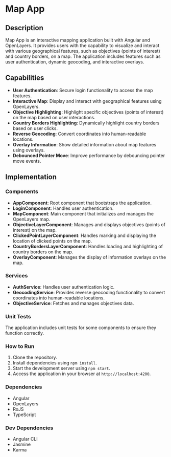 # Map App

## Description

Map App is an interactive mapping application built with Angular and OpenLayers. It provides users with the capability to visualize and interact with various geographical features, such as objectives (points of interest) and country borders, on a map. The application includes features such as user authentication, dynamic geocoding, and interactive overlays.

## Capabilities

- **User Authentication**: Secure login functionality to access the map features.
- **Interactive Map**: Display and interact with geographical features using OpenLayers.
- **Objective Highlighting**: Highlight specific objectives (points of interest) on the map based on user interactions.
- **Country Borders Highlighting**: Dynamically highlight country borders based on user clicks.
- **Reverse Geocoding**: Convert coordinates into human-readable locations.
- **Overlay Information**: Show detailed information about map features using overlays.
- **Debounced Pointer Move**: Improve performance by debouncing pointer move events.

## Implementation

### Components

- **AppComponent**: Root component that bootstraps the application.
- **LoginComponent**: Handles user authentication.
- **MapComponent**: Main component that initializes and manages the OpenLayers map.
- **ObjectiveLayerComponent**: Manages and displays objectives (points of interest) on the map.
- **ClickedPointLayerComponent**: Handles marking and displaying the location of clicked points on the map.
- **CountryBordersLayerComponent**: Handles loading and highlighting of country borders on the map.
- **OverlayComponent**: Manages the display of information overlays on the map.

### Services

- **AuthService**: Handles user authentication logic.
- **GeocodingService**: Provides reverse geocoding functionality to convert coordinates into human-readable locations.
- **ObjectiveService**: Fetches and manages objectives data.

### Unit Tests

The application includes unit tests for some components to ensure they function correctly.

### How to Run

1. Clone the repository.
2. Install dependencies using `npm install`.
3. Start the development server using `npm start`.
4. Access the application in your browser at `http://localhost:4200`.

### Dependencies

- Angular
- OpenLayers
- RxJS
- TypeScript

### Dev Dependencies

- Angular CLI
- Jasmine
- Karma

